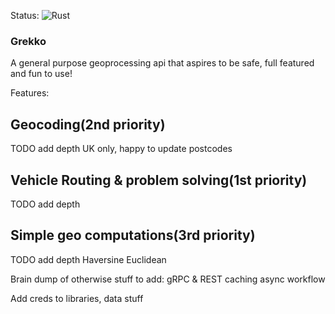 Status: ![Rust](https://github.com/AwesomeIbex/grekko/workflows/Rust/badge.svg?branch=master)

### Grekko
A general purpose geoprocessing api that aspires to be safe, full featured and fun to use!

Features:

## Geocoding(2nd priority)
TODO add depth
UK only, happy to update postcodes

## Vehicle Routing & problem solving(1st priority)
TODO add depth

## Simple geo computations(3rd priority)
TODO add depth
Haversine
Euclidean

Brain dump of otherwise stuff to add:
gRPC & REST
caching
async workflow

Add creds to libraries, data stuff